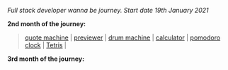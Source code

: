 *Full stack developer wanna be journey. Start date 19th January 2021*

**2nd month of the journey:**
>[quote machine](https://a331998513.github.io/practice/quote_machine/)  |
>[previewer](https://a331998513.github.io/practice/previewer/)  |
>[drum machine](https://a331998513.github.io/practice/drum_machine/)  |
>[calculator](https://a331998513.github.io/practice/calculator/)  |
>[pomodoro clock](https://a331998513.github.io/practice/clock/)  |
>[Tetris](https://a331998513.github.io/practice/Tetris/)  |


**3rd month of the journey:**

